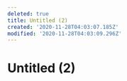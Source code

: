 ```yaml
---
deleted: true
title: Untitled (2)
created: '2020-11-28T04:03:07.185Z'
modified: '2020-11-28T04:03:09.296Z'
---
```


# Untitled (2)

